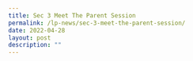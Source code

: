 ```yaml
---
title: Sec 3 Meet The Parent Session
permalink: /lp-news/sec-3-meet-the-parent-session/
date: 2022-04-28
layout: post
description: ""
---
```

